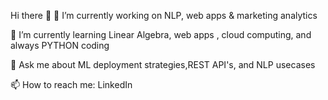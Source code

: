 Hi there 👋
🔭 I’m currently working on NLP, web apps & marketing analytics

🌱 I’m currently learning Linear Algebra, web apps , cloud computing, and always PYTHON coding

💬 Ask me about ML deployment strategies,REST API's, and NLP usecases

📫 How to reach me: LinkedIn
